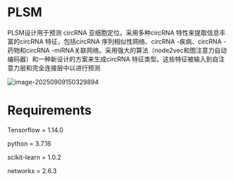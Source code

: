 # PLSM

PLSM设计用于预测 circRNA 亚细胞定位。采用多种circRNA 特性来提取信息丰富的circRNA 特征，包括circRNA 序列相似性网络、circRNA -疾病、circRNA -药物和circRNA -miRNA关联网络。采用强大的算法（node2vec和图注意力自动编码器）和一种新设计的方案来生成circRNA 特征类型。这些特征被输入到自注意力层和完全连接层中以进行预测

![image-20250909150329894](C:\Users\HJH\AppData\Roaming\Typora\typora-user-images\image-20250909150329894.png)

# Requirements 

Tensorflow = 1.14.0 

python = 3.7.16 

scikit-learn = 1.0.2

networkx = 2.6.3

